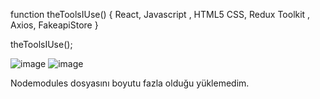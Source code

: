 


function theToolsIUse() {
React,  Javascript , HTML5 CSS,
Redux Toolkit ,
Axios,
FakeapiStore
}

theToolsIUse();  





![image](https://github.com/user-attachments/assets/53f89e32-6c55-47d0-9513-79d9198130d4)
![image](https://github.com/user-attachments/assets/a6625bda-5a91-419c-9b5f-32c0192bcf0f)


Nodemodules dosyasını boyutu fazla olduğu yüklemedim. 
